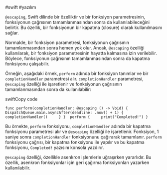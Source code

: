 #swift #yazılım 

`@escaping`, Swift dilinde bir özelliktir ve bir fonksiyon parametresinin, fonksiyonun çağrısının tamamlanmasından sonra da kullanılabileceğini belirtir. Bu özellik, bir fonksiyonun bir kapatma (closure) olarak kullanılmasını sağlar.

Normalde, bir fonksiyon parametresi, fonksiyonun çağrısının tamamlanmasından sonra hemen yok olur. Ancak, `@escaping` özelliği kullanılarak, bir fonksiyon parametresinin hayatta kalmasına izin verilebilir. Böylece, fonksiyonun çağrısının tamamlanmasından sonra da kapatma fonksiyonu çalışabilir.

Örneğin, aşağıdaki örnek, `perform` adında bir fonksiyon tanımlar ve bir `completionHandler` parametresi alır. `completionHandler` parametresi, `@escaping` özelliği ile işaretlenir ve fonksiyonun çağrısının tamamlanmasından sonra da kullanılabilir:

swiftCopy code

`func perform(completionHandler: @escaping () -> Void) {     DispatchQueue.main.asyncAfter(deadline: .now() + 1) {         completionHandler()     } }  perform {     print("Completed!") }`

Bu örnekte, `perform` fonksiyonu, `completionHandler` adında bir kapatma fonksiyonu parametresi alır ve `@escaping` özelliği ile işaretlenir. Fonksiyon, 1 saniye sonra `completionHandler` fonksiyonunu çağırarak tamamlanır. `perform` fonksiyonu çağrısı, bir kapatma fonksiyonu ile yapılır ve bu kapatma fonksiyonu, `Completed!` yazısını konsola yazdırır.

`@escaping` özelliği, özellikle asenkron işlemlerle uğraşırken yararlıdır. Bu özellik, asenkron fonksiyonlar için geri çağırma fonksiyonları yazarken kullanılabilir.